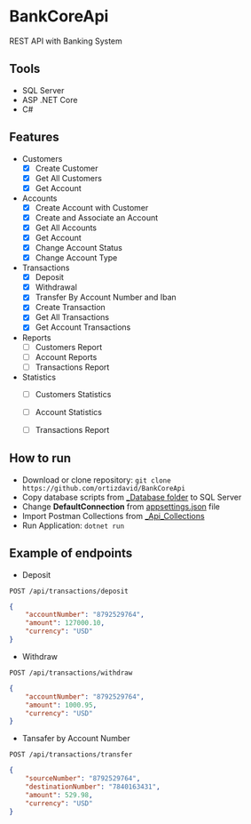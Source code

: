 # BankCoreApi
REST API with Banking System


## Tools
- SQL Server 
- ASP .NET Core
- C# 


## Features
- Customers
    - [x] Create Customer
    - [x] Get All Customers
    - [x] Get Account
- Accounts
    - [x] Create Account with Customer
    - [x] Create and Associate an Account
    - [x] Get All Accounts
    - [x] Get Account
    - [x] Change Account Status
    - [x] Change Account Type
- Transactions
    - [x] Deposit
    - [x] Withdrawal
    - [x] Transfer By Account Number and Iban
    - [x] Create Transaction
    - [x] Get All Transactions
    - [x] Get Account Transactions
- Reports
    - [ ] Customers Report
    - [ ] Account Reports
    - [ ] Transactions Report
- Statistics
    - [ ] Customers Statistics
    - [ ] Account Statistics
    - [ ] Transactions Report


## How to run
- Download or clone repository: `git clone https://github.com/ortizdavid/BankCoreApi`
- Copy database scripts from [_Database folder](_Database) to SQL Server
- Change **__DefaultConnection__** from [appsettings.json](appsettings.json) file
- Import Postman Collections from [_Api_Collections](_Api_Colletions)
- Run Application: `dotnet run`


## Example of endpoints

- Deposit
```http
POST /api/transactions/deposit
```
```json
{
    "accountNumber": "8792529764",
    "amount": 127000.10,
    "currency": "USD"
}
```

- Withdraw
```http
POST /api/transactions/withdraw
```
```json
{
    "accountNumber": "8792529764",
    "amount": 1000.95,
    "currency": "USD"
}
```

- Tansafer by Account Number
```http
POST /api/transactions/transfer
```
```json
{
    "sourceNumber": "8792529764",
    "destinationNumber": "7840163431",
    "amount": 529.98,
    "currency": "USD"
}
```